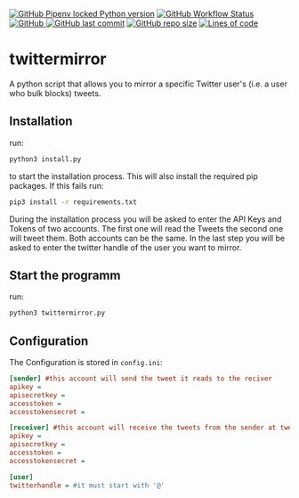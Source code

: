 [![GitHub Pipenv locked Python version](https://img.shields.io/github/pipenv/locked/python-version/gjelbrim/twittermirror?style=flat-square)](https://github.com/gjelbrim/twittermirror)
[![GitHub Workflow Status](https://img.shields.io/github/workflow/status/gjelbrim/twittermirror/Pylint?style=flat-square)](https://github.com/gjelbrim/twittermirror/actions/workflows/pylint.yml)
[![GitHub](https://img.shields.io/github/license/gjelbrim/twittermirror?style=flat-square)
](https://github.com/gjelbrim/twittermirror/blob/main/LICENSE)
[![GitHub last commit](https://img.shields.io/github/last-commit/gjelbrim/twittermirror?style=flat-square)](https://github.com/gjelbrim/twittermirror/commits/main)
[![GitHub repo size](https://img.shields.io/github/repo-size/gjelbrim/twittermirror?style=flat-square)](https://github.com/gjelbrim/twittermirror)
[![Lines of code](https://img.shields.io/tokei/lines/github/gjelbrim/twittermirror?style=flat-square)](https://github.com/gjelbrim/twittermirror)



# twittermirror

A python script that allows you to mirror a specific Twitter user's (i.e. a user who bulk blocks) tweets.

## Installation

run:

```bash
python3 install.py
```

to start the installation process. This will also install the required pip packages. If this fails run:

```bash
pip3 install -r requirements.txt
```

During the installation process you will be asked to enter the API Keys and Tokens of two accounts. The first one will read the Tweets the second one will tweet them. Both accounts can be the same. In the last step you will be asked to enter the twitter handle of the user you want to mirror.

## Start the programm

run:

```bash
python3 twittermirror.py
```

## Configuration

The Configuration is stored in `config.ini`:

```ini
[sender] #this account will send the tweet it reads to the reciver
apikey = 
apisecretkey = 
accesstoken = 
accesstokensecret = 

[receiver] #this account will receive the tweets from the sender at tweet them
apikey = 
apisecretkey = 
accesstoken = 
accesstokensecret = 

[user]
twitterhandle = #it must start with '@'
```
